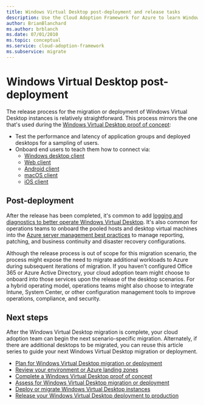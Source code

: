```yaml
---
title: Windows Virtual Desktop post-deployment and release tasks
description: Use the Cloud Adoption Framework for Azure to learn Windows Virtual Desktop migration best practices to reduce complexity and standardize the migration process.
author: BrianBlanchard
ms.author: brblanch
ms.date: 07/01/2010
ms.topic: conceptual
ms.service: cloud-adoption-framework
ms.subservice: migrate
---
```


# Windows Virtual Desktop post-deployment

The release process for the migration or deployment of Windows Virtual Desktop instances is relatively straightforward. This process mirrors the one that's used during the [Windows Virtual Desktop proof of concept](./proof-of-concept.md):

- Test the performance and latency of application groups and deployed desktops for a sampling of users.
- Onboard end users to teach them how to connect via:
  - [Windows desktop client](/azure/virtual-desktop/connect-windows-7-and-10)
  - [Web client](/azure/virtual-desktop/connect-web)
  - [Android client](/azure/virtual-desktop/connect-android)
  - [macOS client](/azure/virtual-desktop/connect-macos)
  - [iOS client](/azure/virtual-desktop/connect-ios)

## Post-deployment

After the release has been completed, it's common to add [logging and diagnostics to better operate Windows Virtual Desktop](/azure/virtual-desktop/diagnostics-log-analytics#push-diagnostics-data-to-your-workspace). It's also common for operations teams to onboard the pooled hosts and desktop virtual machines into the [Azure server management best practices](../../manage/azure-server-management/index.md) to manage reporting, patching, and business continuity and disaster recovery configurations.

Although the release process is out of scope for this migration scenario, the process might expose the need to migrate additional workloads to Azure during subsequent iterations of migration. If you haven't configured Office 365 or Azure Active Directory, your cloud adoption team might choose to onboard into those services upon the release of the desktop scenarios. For a hybrid operating model, operations teams might also choose to integrate Intune, System Center, or other configuration management tools to improve operations, compliance, and security.

## Next steps

After the Windows Virtual Desktop migration is complete, your cloud adoption team can begin the next scenario-specific migration. Alternately, if there are additional desktops to be migrated, you can reuse this article series to guide your next Windows Virtual Desktop migration or deployment.

- [Plan for Windows Virtual Desktop migration or deployment](./plan.md)
- [Review your environment or Azure landing zones](./ready.md)
- [Complete a Windows Virtual Desktop proof of concept](./proof-of-concept.md)
- [Assess for Windows Virtual Desktop migration or deployment](./migrate-assess.md)
- [Deploy or migrate Windows Virtual Desktop instances](./migrate-deploy.md)
- [Release your Windows Virtual Desktop deployment to production](./migrate-release.md)
